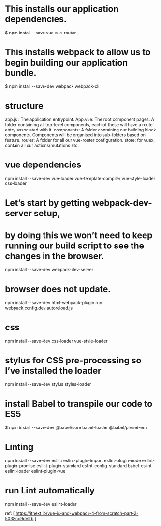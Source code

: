 
# This installs our application dependencies.
$ npm install --save vue vue-router
# This installs webpack to allow us to begin building our application bundle.
$ npm install --save-dev webpack webpack-cli

# structure
app.js : The application entrypoint.
App.vue: The root component
pages: A folder containing all top-level components, each of these will have a route entry associated with it.
components: A folder containing our building block components. Components will be organised into sub-folders based on feature.
router: A folder for all our vue-router configuration.
store: for vuex, contain all our actions/mutations etc.

# vue dependencies
npm install --save-dev vue-loader vue-template-compiler vue-style-loader css-loader

# Let’s start by getting webpack-dev-server setup,
# by doing this we won’t need to keep running our build script to see the changes in the browser.
npm install --save-dev webpack-dev-server

# browser does not update.
npm install --save-dev html-webpack-plugin
run webpack.config.dev.autoreload.js

# css
npm install --save-dev css-loader vue-style-loader
# stylus for CSS pre-processing so I’ve installed the loader
npm install --save-dev stylus stylus-loader
#  install Babel to transpile our code to ES5
$ npm install --save-dev @babel/core babel-loader @babel/preset-env
# Linting
npm install --save-dev eslint eslint-plugin-import eslint-plugin-node eslint-plugin-promise eslint-plugin-standard eslint-config-standard babel-eslint eslint-loader eslint-plugin-vue
# run Lint automatically
npm install --save-dev eslint-loader

ref: [ https://itnext.io/vue-js-and-webpack-4-from-scratch-part-2-5038cc9deffb ]